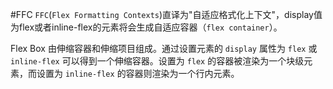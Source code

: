 #FFC
`FFC`(`Flex Formatting Contexts`)直译为"自适应格式化上下文"，display值为flex或者inline-flex的元素将会生成自适应容器（`flex container`）。

Flex Box 由伸缩容器和伸缩项目组成。通过设置元素的 `display` 属性为 `flex` 或 `inline-flex` 可以得到一个伸缩容器。设置为 `flex` 的容器被渲染为一个块级元素，而设置为 `inline-flex` 的容器则渲染为一个行内元素。